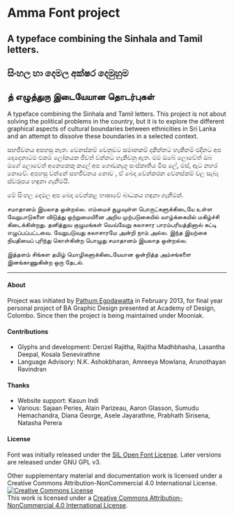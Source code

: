 # Amma Font project

## A typeface combining the Sinhala and Tamil letters.
## සිංහල හා දෙමල අක්ෂර දෙමුහුම
## த் எழுத்துரு இடையேயான தொடர்புகள்

A typeface combining the Sinhala and Tamil letters. This project is not about solving the political problems in the country, but it is to explore the different graphical aspects of cultural boundaries between ethnicities in Sri Lanka and an attempt to dissolve these boundaries in a selected context.

සහජීවනය අපහසු නැත. වෙනස්කම් වෙනුවට සමානකම් දකින්නට හැකිනම් එදිනට අප දෙදෙනාටම එකම ලෝකයක ජීවත් වන්නට හැකිවනු ඇත. මම ඔබේ ලොවේත් ඔබ මගේ ලොවෙත් අනෙකෙකු කලේ අප ගොඩනැගූ සංස්කෘතිය මිස ලේ, මස්, ඇට නහර නොවේ. අපහසු වන්නේ සහජීවනය නොව , ඒ බෙදා වෙන්කරන වෙනස්කම් වල සැබෑ ස්වරූපය හඳුනා ගැනීමයි.

මේ සිංහල දෙමල අප බෙදා වෙන්කළ භාෂාවේ බාධකය හඳුනා ගැනීමක්.

சமாதானம் இயலாத ஒன்றல்ல. எம்மைச் சூழவுள்ள பொருட்களுக்கிடையே உள்ள வேறுபாடுகளை விடுத்து ஒற்றுமையினை அறிய முற்படுகையில் வாழ்க்கையில் மகிழ்ச்சி கிடைக்கின்றது. தனித்துவ குழுமங்கள் வெவ்வேறு கலாசார பாரம்பரியத்தினால் கட்டி எழுப்பப்பட்டவை. வேறுபடுவது கலாசாரமே அன்றி நாம் அல்ல. இந்த இயற்கை நியதியைப் புரிந்து கொள்கின்ற பொழுது சமாதானம் இயலாத ஒன்றல்ல.

இத்தளம் சிங்கள தமிழ் மொழிகளுக்கிடையேயான ஒன்றித்த அம்சங்களை இனங்காணுகின்ற ஒரு தேடல்.

***

#### About
Project was initiated by [Pathum Egodawatta](http://pathumego.org) in February 2013, for final year personal project of BA Graphic Design presented at Academy of Design, Colombo. Since then the project is being maintained under Mooniak.

#### Contributions
- Glyphs and development: Denzel Rajitha, Rajitha Madhbhasha, Lasantha Deepal, Kosala Senevirathne
- Language Advisory: N.K. Ashokbharan, Amreeya Mowlana, Arunothayan Ravindran

#### Thanks
- Website support: Kasun Indi
- Various: Sajaan Peries, Alain Parizeau, Aaron Glasson, Sumudu Hemachandra, Diana George, Asele Jayarathne, Prabhath Sirisena, Natasha Perera

#### License
Font was initially released under the [SIL Open Font License](https://opensource.org/licenses/OFL-1.1). Later versions are released under GNU GPL v3.

Other supplementary material and documentation work is licensed under a Creative Commons Attribution-NonCommercial 4.0 International License.
<a rel="license" href="http://creativecommons.org/licenses/by-nc/4.0/"><img alt="Creative Commons License" style="border-width:0" src="https://i.creativecommons.org/l/by-nc/4.0/80x15.png" /></a><br />This work is licensed under a <a rel="license" href="http://creativecommons.org/licenses/by-nc/4.0/">Creative Commons Attribution-NonCommercial 4.0 International License</a>.
